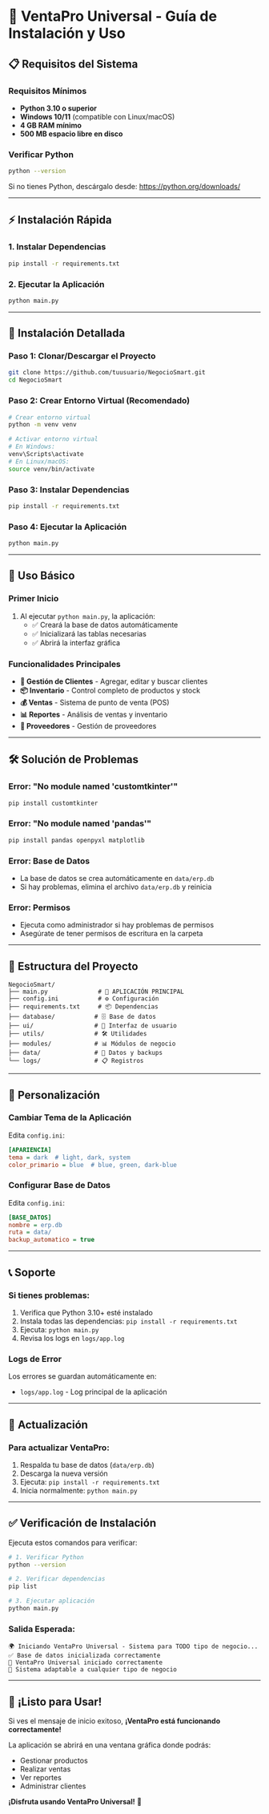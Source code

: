 # 🚀 VentaPro Universal - Guía de Instalación y Uso

## 📋 Requisitos del Sistema

### Requisitos Mínimos
- **Python 3.10 o superior**
- **Windows 10/11** (compatible con Linux/macOS)
- **4 GB RAM mínimo**
- **500 MB espacio libre en disco**

### Verificar Python
```bash
python --version
```
Si no tienes Python, descárgalo desde: https://python.org/downloads/

---

## ⚡ Instalación Rápida

### 1. **Instalar Dependencias**
```bash
pip install -r requirements.txt
```

### 2. **Ejecutar la Aplicación**
```bash
python main.py
```

---

## 🔧 Instalación Detallada

### Paso 1: Clonar/Descargar el Proyecto
```bash
git clone https://github.com/tuusuario/NegocioSmart.git
cd NegocioSmart
```

### Paso 2: Crear Entorno Virtual (Recomendado)
```bash
# Crear entorno virtual
python -m venv venv

# Activar entorno virtual
# En Windows:
venv\Scripts\activate
# En Linux/macOS:
source venv/bin/activate
```

### Paso 3: Instalar Dependencias
```bash
pip install -r requirements.txt
```

### Paso 4: Ejecutar la Aplicación
```bash
python main.py
```

---

## 🎯 Uso Básico

### Primer Inicio
1. Al ejecutar `python main.py`, la aplicación:
   - ✅ Creará la base de datos automáticamente
   - ✅ Inicializará las tablas necesarias
   - ✅ Abrirá la interfaz gráfica

### Funcionalidades Principales
- **👥 Gestión de Clientes** - Agregar, editar y buscar clientes
- **📦 Inventario** - Control completo de productos y stock
- **💰 Ventas** - Sistema de punto de venta (POS)
- **📊 Reportes** - Análisis de ventas y inventario
- **👥 Proveedores** - Gestión de proveedores

---

## 🛠️ Solución de Problemas

### Error: "No module named 'customtkinter'"
```bash
pip install customtkinter
```

### Error: "No module named 'pandas'"
```bash
pip install pandas openpyxl matplotlib
```

### Error: Base de Datos
- La base de datos se crea automáticamente en `data/erp.db`
- Si hay problemas, elimina el archivo `data/erp.db` y reinicia

### Error: Permisos
- Ejecuta como administrador si hay problemas de permisos
- Asegúrate de tener permisos de escritura en la carpeta

---

## 📁 Estructura del Proyecto

```
NegocioSmart/
├── main.py              # 🚀 APLICACIÓN PRINCIPAL
├── config.ini           # ⚙️ Configuración
├── requirements.txt     # 📦 Dependencias
├── database/           # 🗄️ Base de datos
├── ui/                 # 🎨 Interfaz de usuario
├── utils/              # 🛠️ Utilidades
├── modules/            # 📊 Módulos de negocio
├── data/               # 💾 Datos y backups
└── logs/               # 📋 Registros
```

---

## 🎨 Personalización

### Cambiar Tema de la Aplicación
Edita `config.ini`:
```ini
[APARIENCIA]
tema = dark  # light, dark, system
color_primario = blue  # blue, green, dark-blue
```

### Configurar Base de Datos
Edita `config.ini`:
```ini
[BASE_DATOS]
nombre = erp.db
ruta = data/
backup_automatico = true
```

---

## 📞 Soporte

### Si tienes problemas:
1. Verifica que Python 3.10+ esté instalado
2. Instala todas las dependencias: `pip install -r requirements.txt`
3. Ejecuta: `python main.py`
4. Revisa los logs en `logs/app.log`

### Logs de Error
Los errores se guardan automáticamente en:
- `logs/app.log` - Log principal de la aplicación

---

## 🔄 Actualización

### Para actualizar VentaPro:
1. Respalda tu base de datos (`data/erp.db`)
2. Descarga la nueva versión
3. Ejecuta: `pip install -r requirements.txt`
4. Inicia normalmente: `python main.py`

---

## ✅ Verificación de Instalación

Ejecuta estos comandos para verificar:

```bash
# 1. Verificar Python
python --version

# 2. Verificar dependencias
pip list

# 3. Ejecutar aplicación
python main.py
```

### Salida Esperada:
```
🌍 Iniciando VentaPro Universal - Sistema para TODO tipo de negocio...
✅ Base de datos inicializada correctamente
🚀 VentaPro Universal iniciado correctamente
🎯 Sistema adaptable a cualquier tipo de negocio
```

---

## 🎯 ¡Listo para Usar!

Si ves el mensaje de inicio exitoso, **¡VentaPro está funcionando correctamente!**

La aplicación se abrirá en una ventana gráfica donde podrás:
- Gestionar productos
- Realizar ventas
- Ver reportes
- Administrar clientes

**¡Disfruta usando VentaPro Universal!** 🎉